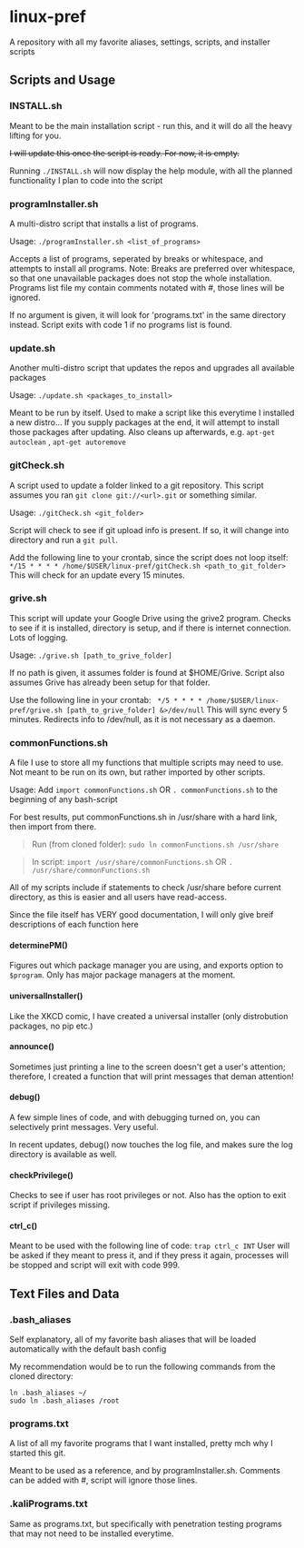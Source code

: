 # linux-pref
A repository with all my favorite aliases, settings, scripts, and installer scripts

## Scripts and Usage

### INSTALL.sh
Meant to be the main installation script - run this, and it will do all the heavy lifting for you.

~~I will update this once the script is ready. For now, it is empty.~~

Running `./INSTALL.sh` will now display the help module, with all the planned functionality I plan to code into the script

### programInstaller.sh
A multi-distro script that installs a list of programs.

Usage: `./programInstaller.sh <list_of_programs>`

Accepts a list of programs, seperated by breaks or whitespace, and attempts to install all programs.
Note: Breaks are preferred over whitespace, so that one unavailable packages does not stop the whole installation.
Programs list file my contain comments notated with #, those lines will be ignored.

If no argument is given, it will look for 'programs.txt' in the same directory instead.
Script exits with code 1 if no programs list is found.

### update.sh
Another multi-distro script that updates the repos and upgrades all available packages

Usage: `./update.sh <packages_to_install>`

Meant to be run by itself. Used to make a script like this everytime I installed a new distro...
If you supply packages at the end, it will attempt to install those packages after updating.
Also cleans up afterwards, e.g. `apt-get autoclean` , `apt-get autoremove`

### gitCheck.sh
A script used to update a folder linked to a git repository.
This script assumes you ran `git clone git://<url>.git` or something similar.

Usage: `./gitCheck.sh <git_folder>`

Script will check to see if git upload info is present. If so, it will change into directory and run a `git pull`.

Add the following line to your crontab, since the script does not loop itself:
`*/15 * * * * /home/$USER/linux-pref/gitCheck.sh <path_to_git_folder>`
This will check for an update every 15 minutes.

### grive.sh
This script will update your Google Drive using the grive2 program.
Checks to see if it is installed, directory is setup, and if there is internet connection. Lots of logging.

Usage: `./grive.sh [path_to_grive_folder]`

If no path is given, it assumes folder is found at $HOME/Grive. Script also assumes Grive has already been setup for that folder.

Use the following line in your crontab:
` */5 * * * * /home/$USER/linux-pref/grive.sh [path_to_grive_folder] &>/dev/null`
This will sync every 5 minutes. Redirects info to /dev/null, as it is not necessary as a daemon.

### commonFunctions.sh
A file I use to store all my functions that multiple scripts may need to use. Not meant to be run on its own, but rather imported by other scripts.

Usage: Add `import commonFunctions.sh` OR `. commonFunctions.sh` to the beginning of any bash-script

For best results, put commonFunctions.sh in /usr/share with a hard link, then import from there.

> Run (from cloned folder): `sudo ln commonFunctions.sh /usr/share`

> In script: `import /usr/share/commonFunctions.sh` OR `. /usr/share/commonFunctions.sh`

All of my scripts include if statements to check /usr/share before current directory, as this is easier and all users have read-access.

Since the file itself has VERY good documentation, I will only give breif descriptions of each function here

#### determinePM()
Figures out which package manager you are using, and exports option to `$program`. Only has major package managers at the moment.

#### universalInstaller()
Like the XKCD comic, I have created a universal installer (only distrobution packages, no pip etc.)

#### announce()
Sometimes just printing a line to the screen doesn't get a user's attention; therefore, I created a function that will print messages that deman attention!

#### debug()
A few simple lines of code, and with debugging turned on, you can selectively print messages. Very useful.

In recent updates, debug() now touches the log file, and makes sure the log directory is available as well.

#### checkPrivilege()
Checks to see if user has root privileges or not. Also has the option to exit script if privileges missing.

#### ctrl_c()
Meant to be used with the following line of code: `trap ctrl_c INT`
User will be asked if they meant to press it, and if they press it again, processes will be stopped and script will exit with code 999.

## Text Files and Data

### .bash_aliases
Self explanatory, all of my favorite bash aliases that will be loaded automatically with the default bash config

My recommendation would be to run the following commands from the cloned directory:
```
ln .bash_aliases ~/
sudo ln .bash_aliases /root
```

### programs.txt
A list of all my favorite programs that I want installed, pretty mch why I started this git.

Meant to be used as a reference, and by programInstaller.sh. Comments can be added with #, script will ignore those lines.

### .kaliPrograms.txt
Same as programs.txt, but specifically with penetration testing programs that may not need to be installed everytime. 